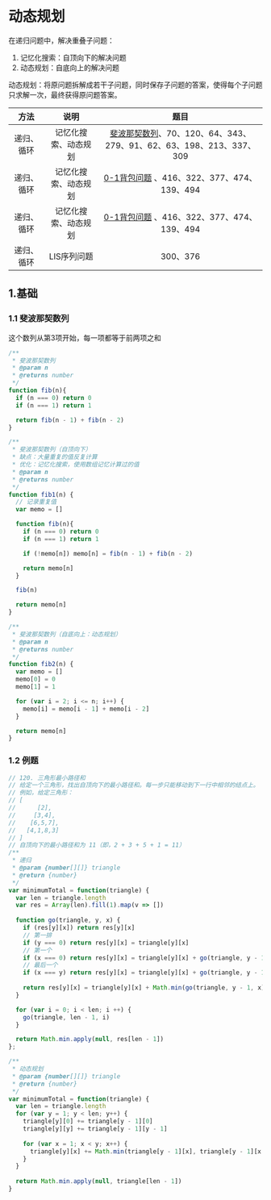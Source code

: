 # 动态规划
在递归问题中，解决重叠子问题：
1. 记忆化搜索：自顶向下的解决问题
2. 动态规划：自底向上的解决问题

动态规划：将原问题拆解成若干子问题，同时保存子问题的答案，使得每个子问题只求解一次，最终获得原问题答案。

| 方法 | 说明 | 题目 |
|:---:|:---:|:---:|
| 递归、循环 | 记忆化搜索、动态规划 | [斐波那契数列](./fibonacci.js)、70、120、64、343、279、91、62、63、198、213、337、309 |
| 递归、循环 | 记忆化搜索、动态规划 | [0-1背包问题](./knapsack01.js) 、416、322、377、474、139、494|
| 递归、循环 | 记忆化搜索、动态规划 | [0-1背包问题](./knapsack01.js) 、416、322、377、474、139、494|
| 递归、循环 | LIS序列问题 | 300、376 |

## 1.基础
### 1.1 斐波那契数列
这个数列从第3项开始，每一项都等于前两项之和
```js
/**
 * 斐波那契数列
 * @param n
 * @returns number
 */
function fib(n){
  if (n === 0) return 0
  if (n === 1) return 1

  return fib(n - 1) + fib(n - 2)
}

/**
 * 斐波那契数列（自顶向下）
 * 缺点：大量重复的值反复计算
 * 优化：记忆化搜索，使用数组记忆计算过的值
 * @param n
 * @returns number
 */
function fib1(n) {
  // 记录重复值
  var memo = []

  function fib(n){
    if (n === 0) return 0
    if (n === 1) return 1

    if (!memo[n]) memo[n] = fib(n - 1) + fib(n - 2)

    return memo[n]
  }

  fib(n)

  return memo[n]
}

/**
 * 斐波那契数列（自底向上：动态规划）
 * @param n
 * @returns number
 */
function fib2(n) {
  var memo = []
  memo[0] = 0
  memo[1] = 1

  for (var i = 2; i <= n; i++) {
    memo[i] = memo[i - 1] + memo[i - 2]
  }

  return memo[n]
}
```

### 1.2 例题
```js
// 120. 三角形最小路径和
// 给定一个三角形，找出自顶向下的最小路径和。每一步只能移动到下一行中相邻的结点上。
// 例如，给定三角形：
// [
//      [2],
//     [3,4],
//    [6,5,7],
//   [4,1,8,3]
// ]
// 自顶向下的最小路径和为 11（即，2 + 3 + 5 + 1 = 11）
/**
 * 递归
 * @param {number[][]} triangle
 * @return {number}
 */
var minimumTotal = function(triangle) {
  var len = triangle.length
  var res = Array(len).fill(1).map(v => [])
  
  function go(triangle, y, x) {
    if (res[y][x]) return res[y][x]
    // 第一排
    if (y === 0) return res[y][x] = triangle[y][x]
    // 第一个
    if (x === 0) return res[y][x] = triangle[y][x] + go(triangle, y - 1, x)
    // 最后一个
    if (x === y) return res[y][x] = triangle[y][x] + go(triangle, y - 1, x - 1)
    
    return res[y][x] = triangle[y][x] + Math.min(go(triangle, y - 1, x), go(triangle, y - 1, x - 1))        
  }

  for (var i = 0; i < len; i ++) {
    go(triangle, len - 1, i)
  }

  return Math.min.apply(null, res[len - 1])
};

/**
 * 动态规划
 * @param {number[][]} triangle
 * @return {number}
 */
var minimumTotal = function(triangle) {
  var len = triangle.length
  for (var y = 1; y < len; y++) {
    triangle[y][0] += triangle[y - 1][0]
    triangle[y][y] += triangle[y - 1][y - 1]
    
    for (var x = 1; x < y; x++) {
      triangle[y][x] += Math.min(triangle[y - 1][x], triangle[y - 1][x - 1])
    } 
  } 
  
  return Math.min.apply(null, triangle[len - 1])
}
```

